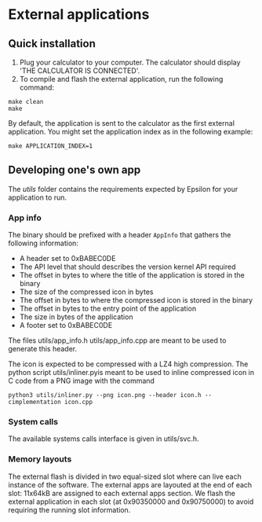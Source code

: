 # External applications

## Quick installation

1. Plug your calculator to your computer. The calculator should display 'THE CALCULATOR IS CONNECTED'.
2. To compile and flash the external application, run the following command:
```shell
make clean
make
```

By default, the application is sent to the calculator as the first external application. You might set the application index as in the following example:
```shell
make APPLICATION_INDEX=1
```

## Developing one's own app

The *utils* folder contains the requirements expected by Epsilon for your application to run.

### App info

The binary should be prefixed with a header `AppInfo` that gathers the following information:
- A header set to 0xBABEC0DE
- The API level that should describes the version kernel API required
- The offset in bytes to where the title of the application is stored in the binary
- The size of the compressed icon in bytes
- The offset in bytes to where the compressed icon is stored in the binary
- The offset in bytes to the entry point of the application
- The size in bytes of the application
- A footer set to 0xBABEC0DE

The files utils/app_info.h utils/app_info.cpp are meant to be used to generate this header.

The icon is expected to be compressed with a LZ4 high compression. The python script utils/inliner.pyis meant to be used to inline compressed icon in C code from a PNG image with the command
```shell
python3 utils/inliner.py --png icon.png --header icon.h --cimplementation icon.cpp
```

### System calls

The available systems calls interface is given in utils/svc.h.

### Memory layouts

The external flash is divided in two equal-sized slot where can live each instance of the software. The external apps are layouted at the end of each slot: 11x64kB are assigned to each external apps section. We flash the external application in each slot (at 0x90350000 and 0x90750000) to avoid requiring the running slot information.
